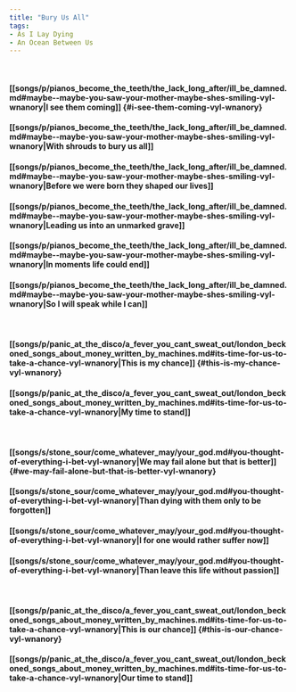 ```yaml
---
title: "Bury Us All"
tags:
- As I Lay Dying
- An Ocean Between Us
---
```

&nbsp;
#### [[songs/p/pianos_become_the_teeth/the_lack_long_after/ill_be_damned.md#maybe--maybe-you-saw-your-mother-maybe-shes-smiling-vyl-wnanory|I see them coming]] {#i-see-them-coming-vyl-wnanory}
#### [[songs/p/pianos_become_the_teeth/the_lack_long_after/ill_be_damned.md#maybe--maybe-you-saw-your-mother-maybe-shes-smiling-vyl-wnanory|With shrouds to bury us all]]
#### [[songs/p/pianos_become_the_teeth/the_lack_long_after/ill_be_damned.md#maybe--maybe-you-saw-your-mother-maybe-shes-smiling-vyl-wnanory|Before we were born they shaped our lives]]
#### [[songs/p/pianos_become_the_teeth/the_lack_long_after/ill_be_damned.md#maybe--maybe-you-saw-your-mother-maybe-shes-smiling-vyl-wnanory|Leading us into an unmarked grave]]
#### [[songs/p/pianos_become_the_teeth/the_lack_long_after/ill_be_damned.md#maybe--maybe-you-saw-your-mother-maybe-shes-smiling-vyl-wnanory|In moments life could end]]
#### [[songs/p/pianos_become_the_teeth/the_lack_long_after/ill_be_damned.md#maybe--maybe-you-saw-your-mother-maybe-shes-smiling-vyl-wnanory|So I will speak while I can]]
&nbsp;
#### [[songs/p/panic_at_the_disco/a_fever_you_cant_sweat_out/london_beckoned_songs_about_money_written_by_machines.md#its-time-for-us-to-take-a-chance-vyl-wnanory|This is my chance]] {#this-is-my-chance-vyl-wnanory}
#### [[songs/p/panic_at_the_disco/a_fever_you_cant_sweat_out/london_beckoned_songs_about_money_written_by_machines.md#its-time-for-us-to-take-a-chance-vyl-wnanory|My time to stand]]
&nbsp;
#### [[songs/s/stone_sour/come_whatever_may/your_god.md#you-thought-of-everything-i-bet-vyl-wnanory|We may fail alone but that is better]] {#we-may-fail-alone-but-that-is-better-vyl-wnanory}
#### [[songs/s/stone_sour/come_whatever_may/your_god.md#you-thought-of-everything-i-bet-vyl-wnanory|Than dying with them only to be forgotten]]
#### [[songs/s/stone_sour/come_whatever_may/your_god.md#you-thought-of-everything-i-bet-vyl-wnanory|I for one would rather suffer now]]
#### [[songs/s/stone_sour/come_whatever_may/your_god.md#you-thought-of-everything-i-bet-vyl-wnanory|Than leave this life without passion]]
&nbsp;
#### [[songs/p/panic_at_the_disco/a_fever_you_cant_sweat_out/london_beckoned_songs_about_money_written_by_machines.md#its-time-for-us-to-take-a-chance-vyl-wnanory|This is our chance]] {#this-is-our-chance-vyl-wnanory}
#### [[songs/p/panic_at_the_disco/a_fever_you_cant_sweat_out/london_beckoned_songs_about_money_written_by_machines.md#its-time-for-us-to-take-a-chance-vyl-wnanory|Our time to stand]]
